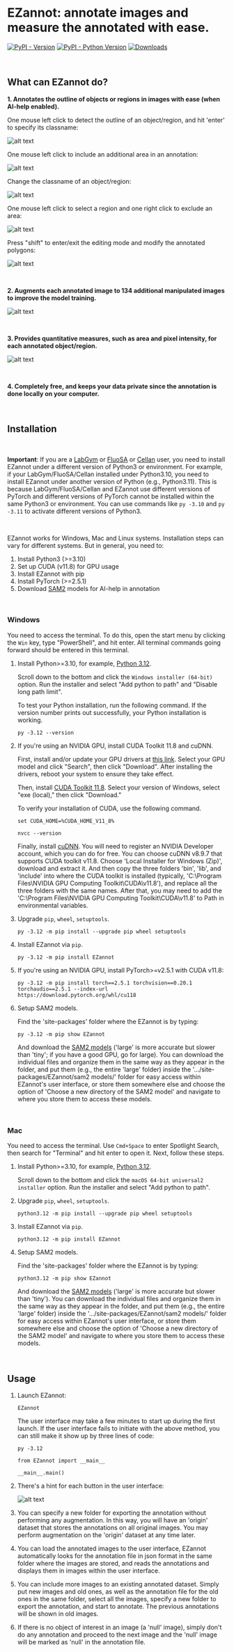 # EZannot: annotate images and measure the annotated with ease.

[![PyPI - Version](https://img.shields.io/pypi/v/EZannot)](https://pypi.org/project/EZannot/)
[![PyPI - Python Version](https://img.shields.io/pypi/pyversions/EZannot)](https://pypi.org/project/EZannot/)
[![Downloads](https://static.pepy.tech/badge/EZannot)](https://pepy.tech/project/EZannot)

<p>&nbsp;</p>

## What can EZannot do?

**1. Annotates the outline of objects or regions in images with ease (when AI-help enabled).**

   One mouse left click to detect the outline of an object/region, and hit 'enter' to specify its classname:
   
   ![alt text](https://github.com/yujiahu415/EZannot/blob/main/Examples/Left_select.gif?raw=true)

   One mouse left click to include an additional area in an annotation:
   
   ![alt text](https://github.com/yujiahu415/EZannot/blob/main/Examples/Left_include.gif?raw=true)

   Change the classname of an object/region:
   
   ![alt text](https://github.com/yujiahu415/EZannot/blob/main/Examples/Left_change.gif?raw=true)

   One mouse left click to select a region and one right click to exclude an area:
   
   ![alt text](https://github.com/yujiahu415/EZannot/blob/main/Examples/Right_remove.gif?raw=true)

   Press "shift" to enter/exit the editing mode and modify the annotated polygons:

   ![alt text](https://github.com/yujiahu415/EZannot/blob/main/Examples/Shift_modify.gif?raw=true)

<p>&nbsp;</p>

**2. Augments each annotated image to 134 additional manipulated images to improve the model training.**

   ![alt text](https://github.com/yujiahu415/EZannot/blob/main/Examples/Augmentation.png?raw=true)

<p>&nbsp;</p>

**3. Provides quantitative measures, such as area and pixel intensity, for each annotated object/region.**

   ![alt text](https://github.com/yujiahu415/EZannot/blob/main/Examples/Measurements.png?raw=true)

<p>&nbsp;</p>

**4. Completely free, and keeps your data private since the annotation is done locally on your computer.**

<p>&nbsp;</p>

## Installation

<p>&nbsp;</p>

**Important**: If you are a [LabGym](https://github.com/umyelab/LabGym) or [FluoSA](https://github.com/umyelab/FluoSA) or [Cellan](https://github.com/yujiahu415/Cellan) user, you need to install EZannot under a different version of Python3 or environment. For example, if your LabGym/FluoSA/Cellan installed under Python3.10, you need to install EZannot under another version of Python (e.g., Python3.11). This is because LabGym/FluoSA/Cellan and EZannot use different versions of PyTorch and different versions of PyTorch cannot be installed within the same Python3 or environment. You can use commands like `py -3.10` and `py -3.11` to activate different versions of Python3.

<p>&nbsp;</p>

EZannot works for Windows, Mac and Linux systems. Installation steps can vary for different systems. But in general, you need to:
1) Install Python3 (>=3.10)
2) Set up CUDA (v11.8) for GPU usage
3) Install EZannot with pip
4) Install PyTorch (>=2.5.1)
5) Download [SAM2](https://github.com/facebookresearch/sam2) models for AI-help in annotation

<p>&nbsp;</p>

### Windows

You need to access the terminal. To do this, open the start menu by clicking the `Win` key, type "PowerShell", and hit enter. All terminal commands going forward should be entered in this terminal.

1. Install Python>=3.10, for example, [Python 3.12](https://www.python.org/downloads/release/python-31210/).

   Scroll down to the bottom and click the `Windows installer (64-bit)` option. Run the installer and select "Add python to path" and "Disable long path limit".

   To test your Python installation, run the following command. If the version number prints out successfully, your Python installation is working.

   ```pwsh-session
   py -3.12 --version
   ```

2. If you're using an NVIDIA GPU, install CUDA Toolkit 11.8 and cuDNN.

   First, install and/or update your GPU drivers at [this link](https://www.nvidia.com/Download/index.aspx). Select your GPU model and click "Search", then click "Download". After installing the drivers, reboot your system to ensure they take effect.

   Then, install [CUDA Toolkit 11.8](https://developer.nvidia.com/cuda-11-8-0-download-archive?target_os=Windows&target_arch=x86_64). Select your version of Windows, select "exe (local)," then click "Download."

   To verify your installation of CUDA, use the following command.

   ```pwsh-session
   set CUDA_HOME=%CUDA_HOME_V11_8%
   ```
   ```pwsh-session
   nvcc --version
   ```

   Finally, install [cuDNN](https://developer.nvidia.com/rdp/cudnn-archive). You will need to register an NVIDIA Developer account, which you can do for free. You can choose cuDNN v8.9.7 that supports CUDA toolkit v11.8. Choose 'Local Installer for Windows (Zip)', download and extract it. And then copy the three folders 'bin', 'lib', and 'include' into where the CUDA toolkit is installed (typically, 'C:\Program Files\NVIDIA GPU Computing Toolkit\CUDA\v11.8\'), and replace all the three folders with the same names. After that, you may need to add the 'C:\Program Files\NVIDIA GPU Computing Toolkit\CUDA\v11.8' to Path in environmental variables.

3. Upgrade `pip`, `wheel`, `setuptools`.
   
   ```pwsh-session
   py -3.12 -m pip install --upgrade pip wheel setuptools
   ```

4. Install EZannot via `pip`.
   
   ```pwsh-session
   py -3.12 -m pip install EZannot
   ```

5. If you're using an NVIDIA GPU, install PyTorch>=v2.5.1 with CUDA v11.8:

   ```pwsh-session
   py -3.12 -m pip install torch==2.5.1 torchvision==0.20.1 torchaudio==2.5.1 --index-url https://download.pytorch.org/whl/cu118
   ```
   
6. Setup SAM2 models.
 
   Find the 'site-packages' folder where the EZannot is by typing:
   ```pwsh-session
   py -3.12 -m pip show EZannot
   ```
   And download the [SAM2 models](https://github.com/yujiahu415/EZannot/tree/main/SAM2%20models) ('large' is more accurate but slower than 'tiny'; if you have a good GPU, go for large). You can download the individual files and organize them in the same way as they appear in the folder, and put them (e.g., the entire 'large' folder) inside the '.../site-packages/EZannot/sam2 models/' folder for easy access within EZannot's user interface, or store them somewhere else and choose the option of 'Choose a new directory of the SAM2 model' and navigate to where you store them to access these models.

<p>&nbsp;</p>

### Mac

You need to access the terminal. Use `Cmd+Space` to enter Spotlight Search, then search for "Terminal" and hit enter to open it. Next, follow these steps.

1. Install Python>=3.10, for example, [Python 3.12](https://www.python.org/downloads/release/python-31210/).

   Scroll down to the bottom and click the `macOS 64-bit universal2 installer` option. Run the installer and select "Add python to path".

2. Upgrade `pip`, `wheel`, `setuptools`.

   ```console
   python3.12 -m pip install --upgrade pip wheel setuptools
   ```

3. Install EZannot via `pip`.
 
   ```console
   python3.12 -m pip install EZannot
   ```

4. Setup SAM2 models.
 
   Find the 'site-packages' folder where the EZannot is by typing:
   ```console
   python3.12 -m pip show EZannot
   ```
   And download the [SAM2 models](https://github.com/yujiahu415/EZannot/tree/main/SAM2%20models) ('large' is more accurate but slower than 'tiny'). You can download the individual files and organize them in the same way as they appear in the folder, and put them (e.g., the entire 'large' folder) inside the '.../site-packages/EZannot/sam2 models/' folder for easy access within EZannot's user interface, or store them somewhere else and choose the option of 'Choose a new directory of the SAM2 model' and navigate to where you store them to access these models.

&nbsp;

## Usage

1. Launch EZannot:

   ```pwsh-session
   EZannot
   ```
   
   The user interface may take a few minutes to start up during the first launch. If the user interface fails to initiate with the above method, you can still make it show up by three lines of code:
   ```pwsh-session
   py -3.12
   ```
   ```pwsh-session
   from EZannot import __main__
   ```
   ```pwsh-session
   __main__.main()
   ```

2. There's a hint for each button in the user interface:

   ![alt text](https://github.com/yujiahu415/EZannot/blob/main/Examples/User_interface.png?raw=true)

3. You can specify a new folder for exporting the annotation without performing any augmentation. In this way, you will have an 'origin' dataset that stores the annotations on all original images. You may perform augmentation on the 'origin' dataset at any time later.

4. You can load the annotated images to the user interface, EZannot automatically looks for the annotation file in json format in the same folder where the images are stored, and reads the annotations and displays them in images within the user interface.

5. You can include more images to an existing annotated dataset. Simply put new images and old ones, as well as the annotation file for the old ones in the same folder, select all the images, specify a new folder to export the annotation, and start to annotate. The previous annotations will be shown in old images.
   
6. If there is no object of interest in an image (a 'null' image), simply don't do any annotation and proceed to the next image and the 'null' image will be marked as 'null' in the annotation file.

